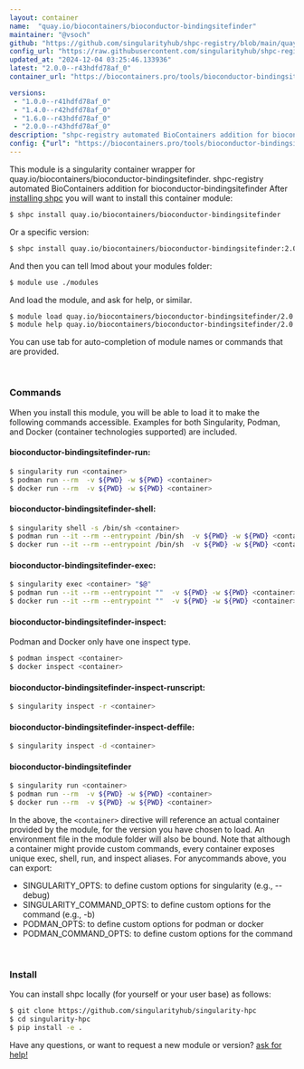 ```yaml
---
layout: container
name:  "quay.io/biocontainers/bioconductor-bindingsitefinder"
maintainer: "@vsoch"
github: "https://github.com/singularityhub/shpc-registry/blob/main/quay.io/biocontainers/bioconductor-bindingsitefinder/container.yaml"
config_url: "https://raw.githubusercontent.com/singularityhub/shpc-registry/main/quay.io/biocontainers/bioconductor-bindingsitefinder/container.yaml"
updated_at: "2024-12-04 03:25:46.133936"
latest: "2.0.0--r43hdfd78af_0"
container_url: "https://biocontainers.pro/tools/bioconductor-bindingsitefinder"

versions:
 - "1.0.0--r41hdfd78af_0"
 - "1.4.0--r42hdfd78af_0"
 - "1.6.0--r43hdfd78af_0"
 - "2.0.0--r43hdfd78af_0"
description: "shpc-registry automated BioContainers addition for bioconductor-bindingsitefinder"
config: {"url": "https://biocontainers.pro/tools/bioconductor-bindingsitefinder", "maintainer": "@vsoch", "description": "shpc-registry automated BioContainers addition for bioconductor-bindingsitefinder", "latest": {"2.0.0--r43hdfd78af_0": "sha256:bae61db263f1741c146f0bc88e0ff4fbf221a28c75bea793e485ec4ad04cb802"}, "tags": {"1.0.0--r41hdfd78af_0": "sha256:c81e8226b0f11dfd43bb76cc4fd946312acdc0643a962c38db953ab10ef15f6f", "1.4.0--r42hdfd78af_0": "sha256:9e6704a47636d46a0a26e4ce8b7ce7039e4409be66cb8e5455d773d04e0b25f0", "1.6.0--r43hdfd78af_0": "sha256:45acba8b6f2f426ded196d531cf69b689105714916f48738e95e9bcf5c749a75", "2.0.0--r43hdfd78af_0": "sha256:bae61db263f1741c146f0bc88e0ff4fbf221a28c75bea793e485ec4ad04cb802"}, "docker": "quay.io/biocontainers/bioconductor-bindingsitefinder"}
---
```


This module is a singularity container wrapper for quay.io/biocontainers/bioconductor-bindingsitefinder.
shpc-registry automated BioContainers addition for bioconductor-bindingsitefinder
After [installing shpc](#install) you will want to install this container module:


```bash
$ shpc install quay.io/biocontainers/bioconductor-bindingsitefinder
```

Or a specific version:

```bash
$ shpc install quay.io/biocontainers/bioconductor-bindingsitefinder:2.0.0--r43hdfd78af_0
```

And then you can tell lmod about your modules folder:

```bash
$ module use ./modules
```

And load the module, and ask for help, or similar.

```bash
$ module load quay.io/biocontainers/bioconductor-bindingsitefinder/2.0.0--r43hdfd78af_0
$ module help quay.io/biocontainers/bioconductor-bindingsitefinder/2.0.0--r43hdfd78af_0
```

You can use tab for auto-completion of module names or commands that are provided.

<br>

### Commands

When you install this module, you will be able to load it to make the following commands accessible.
Examples for both Singularity, Podman, and Docker (container technologies supported) are included.

#### bioconductor-bindingsitefinder-run:

```bash
$ singularity run <container>
$ podman run --rm  -v ${PWD} -w ${PWD} <container>
$ docker run --rm  -v ${PWD} -w ${PWD} <container>
```

#### bioconductor-bindingsitefinder-shell:

```bash
$ singularity shell -s /bin/sh <container>
$ podman run --it --rm --entrypoint /bin/sh  -v ${PWD} -w ${PWD} <container>
$ docker run --it --rm --entrypoint /bin/sh  -v ${PWD} -w ${PWD} <container>
```

#### bioconductor-bindingsitefinder-exec:

```bash
$ singularity exec <container> "$@"
$ podman run --it --rm --entrypoint ""  -v ${PWD} -w ${PWD} <container> "$@"
$ docker run --it --rm --entrypoint ""  -v ${PWD} -w ${PWD} <container> "$@"
```

#### bioconductor-bindingsitefinder-inspect:

Podman and Docker only have one inspect type.

```bash
$ podman inspect <container>
$ docker inspect <container>
```

#### bioconductor-bindingsitefinder-inspect-runscript:

```bash
$ singularity inspect -r <container>
```

#### bioconductor-bindingsitefinder-inspect-deffile:

```bash
$ singularity inspect -d <container>
```



#### bioconductor-bindingsitefinder

```bash
$ singularity run <container>
$ podman run --rm  -v ${PWD} -w ${PWD} <container>
$ docker run --rm  -v ${PWD} -w ${PWD} <container>
```


In the above, the `<container>` directive will reference an actual container provided
by the module, for the version you have chosen to load. An environment file in the
module folder will also be bound. Note that although a container
might provide custom commands, every container exposes unique exec, shell, run, and
inspect aliases. For anycommands above, you can export:

 - SINGULARITY_OPTS: to define custom options for singularity (e.g., --debug)
 - SINGULARITY_COMMAND_OPTS: to define custom options for the command (e.g., -b)
 - PODMAN_OPTS: to define custom options for podman or docker
 - PODMAN_COMMAND_OPTS: to define custom options for the command

<br>

### Install

You can install shpc locally (for yourself or your user base) as follows:

```bash
$ git clone https://github.com/singularityhub/singularity-hpc
$ cd singularity-hpc
$ pip install -e .
```

Have any questions, or want to request a new module or version? [ask for help!](https://github.com/singularityhub/singularity-hpc/issues)